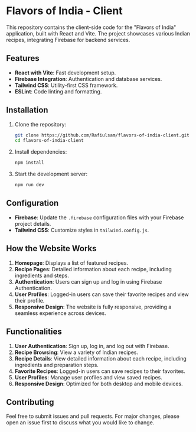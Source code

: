 # Flavors of India - Client

This repository contains the client-side code for the "Flavors of India" application, built with React and Vite. The project showcases various Indian recipes, integrating Firebase for backend services.

## Features

- **React with Vite**: Fast development setup.
- **Firebase Integration**: Authentication and database services.
- **Tailwind CSS**: Utility-first CSS framework.
- **ESLint**: Code linting and formatting.

## Installation

1. Clone the repository:
    ```sh
    git clone https://github.com/Rafiulsam/flavors-of-india-client.git
    cd flavors-of-india-client
    ```

2. Install dependencies:
    ```sh
    npm install
    ```

3. Start the development server:
    ```sh
    npm run dev
    ```

## Configuration

- **Firebase**: Update the `.firebase` configuration files with your Firebase project details.
- **Tailwind CSS**: Customize styles in `tailwind.config.js`.


## How the Website Works

1. **Homepage**: Displays a list of featured recipes.
2. **Recipe Pages**: Detailed information about each recipe, including ingredients and steps.
3. **Authentication**: Users can sign up and log in using Firebase Authentication.
4. **User Profiles**: Logged-in users can save their favorite recipes and view their profile.
5. **Responsive Design**: The website is fully responsive, providing a seamless experience across devices.

## Functionalities

1. **User Authentication**: Sign up, log in, and log out with Firebase.
2. **Recipe Browsing**: View a variety of Indian recipes.
3. **Recipe Details**: View detailed information about each recipe, including ingredients and preparation steps.
4. **Favorite Recipes**: Logged-in users can save recipes to their favorites.
5. **User Profiles**: Manage user profiles and view saved recipes.
6. **Responsive Design**: Optimized for both desktop and mobile devices.

## Contributing

Feel free to submit issues and pull requests. For major changes, please open an issue first to discuss what you would like to change.

